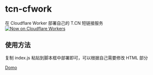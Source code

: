 # tcn-cfwork
在 Cloudflare Worker 部署自己的 T.CN 短链接服务
[![Now on Cloudflare Workers](https://img.shields.io/badge/Now%20on-Cloudflare%20Workers-f38020?logo=cloudflare&logoColor=f38020)](https://tcn.diffumist.workers.dev/)
## 使用方法
复制 index.js 粘贴到脚本框中部署即可，可以根据自己需要修改 HTML 部分 

[Domo](https://tcn.diffumist.workers.dev/)
